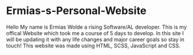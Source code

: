 # Ermias-s-Personal-Website
Hello My name is Ermias Wolde a rising Software/AL developer. This is my offical Website which took me a course of 5 days to develop. In this site I will be updating it with any life changes and major career goals so stay in touch! This website was made using HTML, SCSS, JavaScript and CSS.
